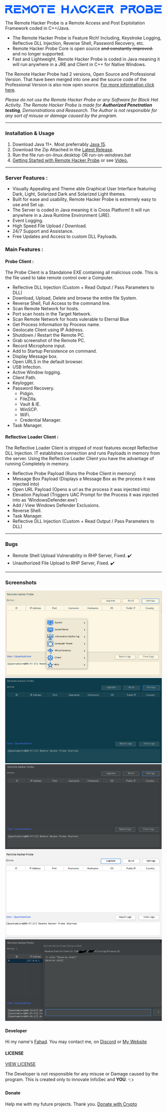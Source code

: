 ![logo](img/rhp.png)
---

The Remote Hacker Probe is a Remote Access and Post Exploitation Framework coded in C++/Java.

- The Remote Hacker Probe is Feature Rich! Including,
Keystroke Logging, Reflective DLL Injection, Reverse Shell, Password Recovery, etc.
- Remote Hacker Probe Core is open source ~~and constantly improved.~~ and no longer supported.
- Fast and Lightweight, Remote Hacker Probe is coded in Java meaning it will run anywhere in a JRE and Client in C++ for Native Windows.

The Remote Hacker Probe had 2 versions, Open Source and Professional Version. That have been merged into one and the source code of the Professional Version is also now open source. [For more information click here](https://quantumcored.com/index.php/2021/04/14/end-of-the-remote-hacker-probe/).

_Please do not use the Remote Hacker Probe or any Software for Black Hat Activity. The Remote Hacker Probe is made for **Authorized Penetration testing**, Demonstrations and Reasearch. The Author is not responsible for any sort of misuse or damage caused by the program._

---

### Installation & Usage
1. Download Java 11+. Most preferrably [Java 15](https://www.oracle.com/java/technologies/javase-jdk15-downloads.html).
2. Download the Zip Attached in the [Latest Release](https://github.com/quantumcored/remote_hacker_probe/releases).
3. Run the file run-on-*linux*.desktop OR run-on-*windows*.bat
4. [Getting Started with Remote Hacker Probe](https://quantumcored.com/index.php/2021/02/24/getting-started-with-the-remote-hacker-probe/) or see [Video.](https://youtu.be/5iDR0XTFtso)

---

### Server Features :
- Visually Appealing and Theme able Graphical User Interface featuring Dark, Light, Solarized Dark and Solarized Light themes.
- Built for ease and usability, Remote Hacker Probe is extremely easy to use and Set up.
- The Server is coded in Java meaning it is Cross Platform! It will run anywhere in a Java Runtime Environment (JRE).
- Event Logging.
- High Speed File Upload / Download.
- 24/7 Support and Assistance.
- Free Updates and Access to custom DLL Payloads.


### Main Features :

#### Probe Client : 

The Probe Client is a Standalone EXE containing all malicious code. This is the file used to take remote control over a Computer.

- Reflective DLL Injection (Custom + Read Output / Pass Parameters to DLL)
- Download, Upload, Delete and browse the entire file System.
- Reverse Shell, Full Access to the command line.
- Scan Remote Network for hosts.
- Port scan hosts in the Target Network.
- Scan Remote Network for hosts vulerable to Eternal Blue
- Get Process Information by Process name.
- Geolocate Client using IP Address.
- Shutdown / Restart the Remote PC.
- Grab screenshot of the Remote PC.
- Record Microphone input.
- Add to Startup Persistence on command.
- Display Message box.
- Open URLS in the default browser.
- USB Infection.
- Active Window logging.
- Client Path.
- Keylogger.
- Password Recovery.
  - Pidgin.
  - FileZilla.
  - Vault & IE.
  - WinSCP.
  - WiFi.
  - Credential Manager.
- Task Manager.

#### Reflective Loader Client : 

The Reflective Loader Client is stripped of most features except Reflective DLL Injection. IT establishes connection and runs Payloads in memory from the server. Using the Reflective Loader Client you have the advantage of running Completely in memory.

- Reflective Probe Payload (Runs the Probe Client in memory)
- Message Box Payload (Displays a Message Box as the process it was injected into)
- Open URL Payload (Opens a url as the process it was injected into)
- Elevation Payload (Triggers UAC Prompt for the Process it was injected into as ‘WindowsDefender.exe’)
- Add / View Windows Defender Exclusions.
- Reverse Shell.
- Task Manager.
- Reflective DLL Injection (Custom + Read Output / Pass Parameters to DLL)

---

### Bugs
- Remote Shell Upload Vulnerability in RHP Server, Fixed. :heavy_check_mark:
- Unauthorized File Upload to RHP Server, Fixed. :heavy_check_mark:

---

### Screenshots
![1](img/solarizedlight.PNG)
![2](img/solarizeddark.PNG)
![3](img/dark.PNG)
![4](img/light.PNG)
![5](img/rshell.PNG)


#### Developer
Hi my name's [Fahad](https://github.com/quantumcore).
You may contact me, on [Discord](https://discordapp.com/invite/8snh7nx) or [My Website](https://quantumcored.com/)

#### LICENSE
[VIEW LICENSE](https://github.com/quantumcored/remote_hacker_probe/blob/main/LICENSE) 

The Developer is not responsible for any misuse or Damage caused by the program. This is created only to innovate InfoSec and **YOU**. :point_left:

#### Donate
Help me with my future projects. Thank you.
[Donate with Crypto](https://commerce.coinbase.com/checkout/cebcb394-f73e-4990-98b9-b3fdd852358f)
